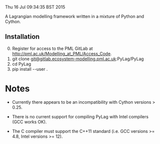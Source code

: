 Thu 16 Jul 09:34:35 BST 2015

A Lagrangian modelling framework written in a mixture of Python and Cython.

Installation
------------

0. Register for access to the PML GitLab at http://pml.ac.uk/Modelling_at_PML/Access_Code.
1. git clone git@gitlab.ecosystem-modelling.pml.ac.uk:PyLag/PyLag
2. cd PyLag
3. pip install --user .

Notes
=====

- Currently there appears to be an incompatibility with Cython versions > 0.25.

- There is no current support for compiling PyLag with Intel compilers (GCC works OK).

- The C compiler must support the C++11 standard (i.e. GCC versions >= 4.8, Intel versions >= 12).

